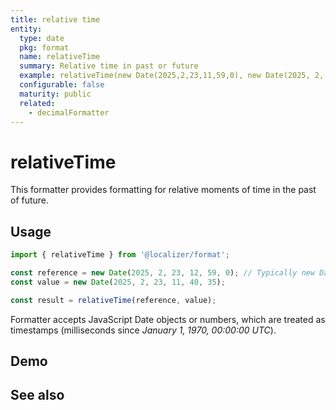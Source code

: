 ```yaml
---
title: relative time
entity:
  type: date
  pkg: format
  name: relativeTime
  summary: Relative time in past or future
  example: relativeTime(new Date(2025,2,23,11,59,0), new Date(2025, 2, 23, 11, 40, 35))
  configurable: false
  maturity: public
  related:
    - decimalFormatter
---
```


# relativeTime <Package name="format"/>

This formatter provides formatting for relative moments of time in the past of future.

## Usage

```typescript twoslash
import { relativeTime } from '@localizer/format';

const reference = new Date(2025, 2, 23, 12, 59, 0); // Typically new Date()
const value = new Date(2025, 2, 23, 11, 40, 35);

const result = relativeTime(reference, value);
```

Formatter accepts JavaScript Date objects or numbers, which are treated as timestamps (milliseconds since _January 1, 1970, 00:00:00 UTC_).

## Demo

<script setup>
  import { ref } from 'vue';
  import { NFormItem } from 'naive-ui/es/form';
  import { NDatePicker } from 'naive-ui/es/date-picker';

  const reference = ref(1742723940000);
  const value = ref(1742722835000);
</script>

<EntityDemo :args="[reference, value]">
  <NFormItem label="Reference">
    <NDatePicker v-model:value="reference" type="datetime" />
  </NFormItem>
  <NFormItem label="Value">
    <NDatePicker v-model:value="value" type="datetime" />
  </NFormItem>
</EntityDemo>

## See also

<Entities />
